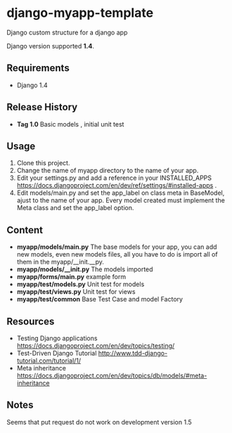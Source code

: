 django-myapp-template
=====================

Django custom structure for a django app

Django version supported **1.4**.

Requirements
------------

* Django 1.4

Release History
---------------
* **Tag 1.0** Basic models , initial unit test

Usage
-----

1. Clone this project.
2. Change the name of myapp directory to the name of your app.
3. Edit your settings.py and add a reference in your INSTALLED_APPS https://docs.djangoproject.com/en/dev/ref/settings/#installed-apps .
4. Edit models/main.py and set the app_label on class meta in BaseModel, ajust to the name of your app. Every model created must implement the Meta
   class and set the app_label option.

Content
-------
* **myapp/models/main.py** The base models for your app, you can add new models, even new models files, all you have to do is import all of them in the myapp/__init.__py.
* **myapp/models/__init.py** The models imported
* **myapp/forms/main.py**  example form
* **myapp/test/models.py** Unit test for models
* **myapp/test/views.py** Unit test for views
* **myapp/test/common** Base Test Case and model Factory

Resources
---------
* Testing Django applications https://docs.djangoproject.com/en/dev/topics/testing/
* Test-Driven Django Tutorial http://www.tdd-django-tutorial.com/tutorial/1/
* Meta inheritance https://docs.djangoproject.com/en/dev/topics/db/models/#meta-inheritance

Notes
-----
Seems that put request do not work on development version 1.5
